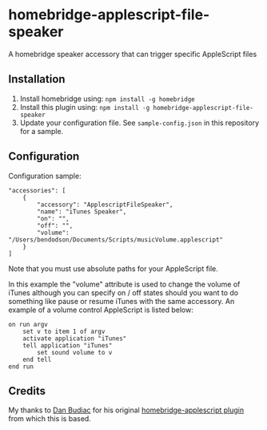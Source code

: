 # homebridge-applescript-file-speaker

A homebridge speaker accessory that can trigger specific AppleScript files


## Installation

1. Install homebridge using: `npm install -g homebridge`
2. Install this plugin using: `npm install -g homebridge-applescript-file-speaker`
3. Update your configuration file. See `sample-config.json` in this repository for a sample.

## Configuration

Configuration sample:

```
"accessories": [
    {
        "accessory": "ApplescriptFileSpeaker",
        "name": "iTunes Speaker",
        "on": "",
        "off": "",
        "volume": "/Users/bendodson/Documents/Scripts/musicVolume.applescript"
    }
]
```
Note that you must use absolute paths for your AppleScript file.

In this example the "volume" attribute is used to change the volume of iTunes although you can specify on / off states should you want to do something like pause or resume iTunes with the same accessory. An example of a volume control AppleScript is listed below:

```
on run argv
    set v to item 1 of argv
    activate application "iTunes"
    tell application "iTunes"
        set sound volume to v
    end tell
end run
```

## Credits

My thanks to [Dan Budiac](https://github.com/dansays/) for his original [homebridge-applescript plugin](https://github.com/dansays/homebridge-applescript) from which this is based.
